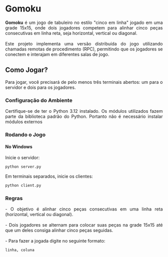 # Gomoku 

<p align="justify">
    <strong>Gomoku</strong> é um jogo de tabuleiro no estilo "cinco em linha" jogado em uma grade 15x15, onde dois jogadores competem para alinhar cinco peças consecutivas em linha reta, seja horizontal, vertical ou diagonal.<br><br>
    Este projeto implementa uma versão distribuída do jogo utilizando chamadas remotas de procedimento (RPC), permitindo que os jogadores se conectem e interajam em diferentes salas de jogo.
</p>

## Como Jogar?

<p align="justify">
    Para jogar, você precisará de pelo menos três terminais abertos: um para o servidor e dois para os jogadores.
</p>

### Configuração do Ambiente

<p align="justify">
Certifique-se de ter o Python 3.12 instalado. Os módulos utilizados fazem parte da biblioteca padrão do Python. Portanto não é necessário instalar módulos externos
</p>

### Rodando o Jogo

#### No Windows

Inicie o servidor:
```bash
python server.py
```
Em terminais separados, inicie os clientes:
```bash
python client.py
```
### Regras
<p align="justify">
    - O objetivo é alinhar cinco peças consecutivas em uma linha reta (horizontal, vertical ou diagonal).<br><br>
    - Dois jogadores se alternam para colocar suas peças na grade 15x15 até que um deles consiga alinhar cinco peças seguidas.
    <br><br>
    - Para fazer a jogada digite no seguinte formato:
</p>

```bash
linha, coluna
```


